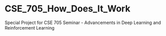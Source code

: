 # CSE_705_How_Does_It_Work
Special Project for CSE 705 Seminar - Advancements in Deep Learning and Reinforcement Learning
